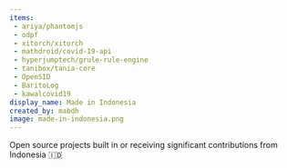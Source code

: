 ```yaml
---
items:
 - ariya/phantomjs
 - odpf
 - xitorch/xitorch
 - mathdroid/covid-19-api
 - hyperjumptech/grule-rule-engine
 - tanibox/tania-core
 - OpenSID
 - BaritoLog
 - kawalcovid19
display_name: Made in Indonesia
created_by: mabdh
image: made-in-indonesia.png
---
```

Open source projects built in or receiving significant contributions from Indonesia :indonesia:
